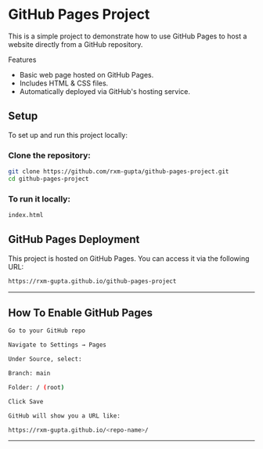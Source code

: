 # GitHub Pages Project
This is a simple project to demonstrate how to use GitHub Pages to host a website directly from a GitHub repository.

Features
- Basic web page hosted on GitHub Pages.
- Includes HTML & CSS files.
- Automatically deployed via GitHub's hosting service.

## Setup
To set up and run this project locally:

### Clone the repository:
```bash
git clone https://github.com/rxm-gupta/github-pages-project.git
cd github-pages-project
```

### To run it locally:
```bash
index.html
```

## GitHub Pages Deployment
This project is hosted on GitHub Pages. You can access it via the following URL:
```bash
https://rxm-gupta.github.io/github-pages-project
```

**********************************
## How To Enable GitHub Pages
```bash
Go to your GitHub repo

Navigate to Settings → Pages

Under Source, select:

Branch: main

Folder: / (root)

Click Save

GitHub will show you a URL like:

https://rxm-gupta.github.io/<repo-name>/
```
************************************
